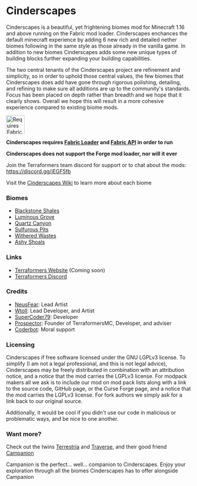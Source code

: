 # Cinderscapes
Cinderscapes is a beautiful, yet frightening biomes mod for Minecraft 1.16 and above running on the Fabric mod loader. Cinderscapes enchances the default minecraft experience by adding 6 new rich and detailed nether biomes following in the same style as those already in the vanilla game. In addition to new biomes Cinderscapes adds some new unique types of building blocks further expanding your building capabilities.

The two central tenants of the Cinderscapes project are refinement and simplicity, so in order to uphold those central values, the few biomes that Cinderscapes does add have gone through rigorous polishing, detailing, and refining to make sure all additions are up to the community's standards. Focus has been placed on depth rather than breadth and we hope that it clearly shows. Overall we hope this will result in a more cohesive experience compared to existing biome mods.


<a href="https://www.curseforge.com/minecraft/mc-mods/fabric-api"><img title="Requires Fabric API" height="50" src="https://i.imgur.com/Ol1Tcf8.png"></a>

**Cinderscapes requires [Fabric Loader](https://fabricmc.net/use/) and [Fabric API](https://www.curseforge.com/minecraft/mc-mods/fabric-api) in order to run**

**Cinderscapes does not support the Forge mod loader, nor will it ever**

Join the Terraformers team discord for support or to chat about the mods: https://discord.gg/jEGF5fb

Visit the [Cinderscapes Wiki](https://github.com/TerraformersMC/Cinderscapes/wiki) to learn more about each biome

### Biomes
 - [Blackstone Shales](https://github.com/TerraformersMC/Cinderscapes/wiki/Blackstone-Shales)
 - [Luminous Grove](https://github.com/TerraformersMC/Cinderscapes/wiki/Luminous-Grove)
 - [Quartz Canyon](https://github.com/TerraformersMC/Cinderscapes/wiki/Quartz-Cantyon)
 - [Sulfurous Pits](https://github.com/TerraformersMC/Cinderscapes/wiki/Sulfurous-Pits)
 - [Withered Wastes](https://github.com/TerraformersMC/Cinderscapes/wiki/Withered-Wastes)
 - [Ashy Shoals](https://github.com/TerraformersMC/Cinderscapes/wiki/Ashy-Shoals)
 
 ### Links
 - [Terraformers Website]() (Coming soon)
 - [Terraformers Discord](https://discord.gg/jEGF5fb)
 
 ### Credits
 - [NeusFear](https://github.com/NeusFear): Lead Artist
 - [Wtoll](https://github.com/Wtoll): Lead Developer, and Artist
 - [SuperCoder79](https://github.com/SuperCoder7979): Developer
 - [Prospector](https://github.com/Prospector): Founder of TerraformersMC, Developer, and adviser
 - [Coderbot](https://github.com/coderbot16): Moral support
 
 ### Licensing
 Cinderscapes if free software licensed under the GNU LGPLv3 license. To simplify (I am not a legal professional, and this is not legal advice), Cinderscapes may be freely distributed in combination with an attribution notice, and a notice that the mod carries the LGPLv3 license. For modpack makers all we ask is to include our mod on mod pack lists along with a link to the source code, GitHub page, or the Curse Forge page, and a notice that the mod carries the LGPLv3 license. For fork authors we simply ask for a link back to our original source.
 
 Additionally, it would be cool if you didn't use our code in malicious or problematic ways, and be nice to one another.
 
 ### Want more?
 Check out the twins [Terrestria](https://github.com/TerraformersMC/Terrestria) and [Traverse](https://github.com/TerraformersMC/Traverse), and their good friend [Campanion](https://github.com/TerraformersMC/Campanion)
 
 Campanion is the perfect... well... companion to Cinderscapes. Enjoy your exploration through all the biomes Cinderscapes has to offer alongside Campanion
